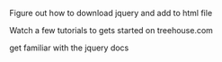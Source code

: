 Figure out how to download jquery and add to html file

Watch a few tutorials to gets started on treehouse.com

get familiar with the jquery docs

